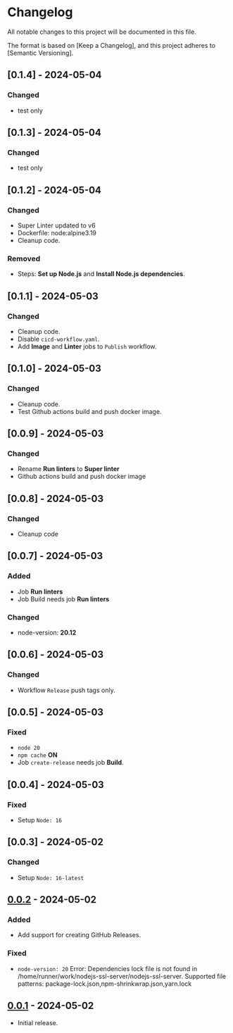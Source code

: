 # Changelog

All notable changes to this project will be documented in this file.

The format is based on [Keep a Changelog],
and this project adheres to [Semantic Versioning].

## [0.1.4] - 2024-05-04
### Changed
- test only

## [0.1.3] - 2024-05-04
### Changed
- test only


## [0.1.2] - 2024-05-04

### Changed
- Super Linter updated to v6
- Dockerfile: node:alpine3.19
- Cleanup code.

### Removed
- Steps: **Set up Node.js** and **Install Node.js dependencies**.

## [0.1.1] - 2024-05-03

### Changed
- Cleanup code.
- Disable `cicd-workflow.yaml`.
- Add **Image** and **Linter** jobs to `Publish` workflow.

## [0.1.0] - 2024-05-03

### Changed
- Cleanup code.
- Test Github actions build and push docker image.

## [0.0.9] - 2024-05-03

### Changed
- Rename **Run linters** to **Super linter**
- Github actions build and push docker image

## [0.0.8] - 2024-05-03

### Changed
- Cleanup code

## [0.0.7] - 2024-05-03

### Added
- Job **Run linters**
- Job Build needs job **Run linters**

### Changed
- node-version: **20.12**

## [0.0.6] - 2024-05-03

### Changed
- Workflow `Release` push tags only.

## [0.0.5] - 2024-05-03

### Fixed
- `node 20`
- `npm cache` **ON**
- Job `create-release` needs job **Build**.

## [0.0.4] - 2024-05-03

### Fixed
- Setup `Node: 16`

## [0.0.3] - 2024-05-02

### Changed
- Setup `Node: 16-latest`

## [0.0.2] - 2024-05-02

### Added
- Add support for creating GitHub Releases.

### Fixed
- `node-version: 20`
  Error: Dependencies lock file is not found in /home/runner/work/nodejs-ssl-server/nodejs-ssl-server. 
  Supported file patterns: package-lock.json,npm-shrinkwrap.json,yarn.lock

## [0.0.1] - 2024-05-02
- Initial release.



<!-- Versions -->
[0.0.2]: https://github.com/JacekZubielik/nodejs-ssl-server/releases/tag/v0.0.2
[0.0.1]: https://github.com/JacekZubielik/nodejs-ssl-server/releases/tag/v0.0.1

